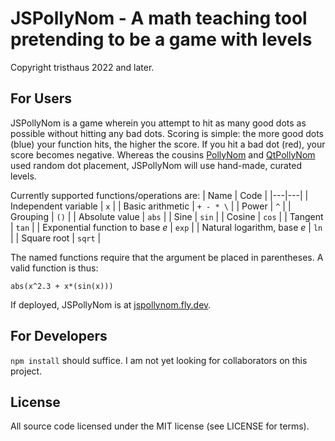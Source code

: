 # JSPollyNom - A math teaching tool pretending to be a game with levels 

Copyright tristhaus 2022 and later.

## For Users

JSPollyNom is a game wherein you attempt to hit as many good dots as possible without hitting any bad dots. Scoring is simple: the more good dots (blue) your function hits, the higher the score. If you hit a bad dot (red), your score becomes negative. Whereas the cousins [PollyNom](https://github.com/tristhaus/PollyNom) and [QtPollyNom](https://github.com/tristhaus/QtPollyNom) used random dot placement, JSPollyNom will use hand-made, curated levels.
 
Currently supported functions/operations are:
| Name  | Code  |
|---|---|
| Independent variable | `x` | 
| Basic arithmetic | `+ - * \` |
| Power | `^` |
| Grouping |  `()` |
| Absolute value | `abs` |
| Sine | `sin` |
| Cosine | `cos` |
| Tangent | `tan` |
| Exponential function to base *e* | `exp` |
| Natural logarithm, base *e* | `ln` |
| Square root | `sqrt` |

The named functions require that the argument be placed in parentheses. A valid function is thus:

    abs(x^2.3 + x*(sin(x)))

If deployed, JSPollyNom is at [jspollynom.fly.dev](https://jspollynom.fly.dev).

## For Developers

`npm install` should suffice. I am not yet looking for collaborators on this project.

## License

All source code licensed under the MIT license (see LICENSE for terms).
